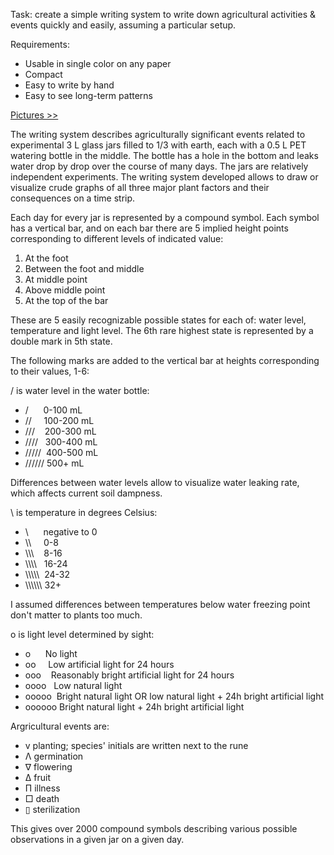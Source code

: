 Task: create a simple writing system to write down agricultural activities & events quickly and easily, assuming a particular setup.

Requirements:
- Usable in single color on any paper
- Compact
- Easy to write by hand
- Easy to see long-term patterns

[Pictures >>](http://uoowuo.github.io/plantrunes/)

The writing system describes agriculturally significant events related to experimental 3 L glass jars filled to 1/3 with earth, each with a 0.5 L PET watering bottle in the middle. The bottle has a hole in the bottom and leaks water drop by drop over the course of many days. The jars are relatively independent experiments. The writing system developed allows to draw or visualize crude graphs of all three major plant factors and their consequences on a time strip.

Each day for every jar is represented by a compound symbol.
Each symbol has a vertical bar, and on each bar there are 5 implied height points corresponding to different levels of indicated value:
1. At the foot
2. Between the foot and middle
3. At middle point
4. Above middle point
5. At the top of the bar

These are 5 easily recognizable possible states for each of: water level, temperature and light level.
The 6th rare highest state is represented by a double mark in 5th state.

The following marks are added to the vertical bar at heights corresponding to their values, 1-6:

/ is water level in the water bottle:

- / &nbsp;&nbsp;&nbsp;&nbsp;&nbsp;0-100 mL
- // &nbsp;&nbsp;&nbsp;&nbsp;100-200 mL
- /// &nbsp;&nbsp;&nbsp;200-300 mL
- //// &nbsp;&nbsp;300-400 mL
- ///// &nbsp;400-500 mL
- ////// 500+ mL

Differences between water levels allow to visualize water leaking rate, which affects current soil dampness.


\ is temperature in degrees Celsius:

- \\ &nbsp;&nbsp;&nbsp;&nbsp;&nbsp;negative to 0
- \\\ &nbsp;&nbsp;&nbsp;&nbsp;0-8
- \\\\\ &nbsp;&nbsp;&nbsp;8-16
- \\\\\\\ &nbsp;&nbsp;16-24
- \\\\\\\\\ &nbsp;24-32
- \\\\\\\\\\\ 32+

I assumed differences between temperatures below water freezing point don't matter to plants too much.


o is light level determined by sight:

- o &nbsp;&nbsp;&nbsp;&nbsp;&nbsp;No light
- oo &nbsp;&nbsp;&nbsp;&nbsp;Low artificial light for 24 hours
- ooo &nbsp;&nbsp;&nbsp;Reasonably bright artificial light for 24 hours
- oooo &nbsp;&nbsp;Low natural light
- ooooo &nbsp;Bright natural light OR low natural light + 24h bright artificial light
- oooooo Bright natural light + 24h bright artificial light


Argricultural events are:

- v planting; species' initials are written next to the rune
- Λ germination
- ∇ flowering
- Δ fruit
- Π illness
- □ death
- ▯ sterilization

This gives over 2000 compound symbols describing various possible observations in a given jar on a given day.